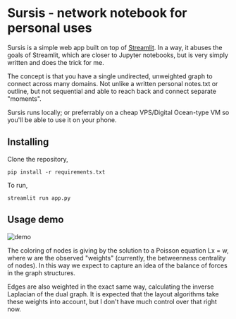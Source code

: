 # Sursis - network notebook for personal uses

Sursis is a simple web app built on top of [Streamlit](https://streamlit.io). In a way, it abuses the goals of Streamlit, which are closer to Jupyter notebooks, but is very simply written and does the trick for me.

The concept is that you have a single undirected, unweighted graph to connect across many domains. Not unlike a written personal notes.txt or outline, but not sequential and able to reach back and connect separate "moments".


Sursis runs locally; or preferrably on a cheap VPS/Digital Ocean-type VM so you'll be able to use it on your phone. 


## Installing

Clone the repository,

    pip install -r requirements.txt

To run,

    streamlit run app.py

## Usage demo

![demo](demo.gif)

The coloring of nodes is giving by the solution to a Poisson equation Lx = w, where w are the observed "weights" (currently, the betweenness centrality of nodes). In this way we expect to capture an idea of the balance of forces in the graph structures.

Edges are also weighted in the exact same way, calculating the inverse Laplacian of the dual graph. It is expected that the layout algorithms take these weights into account, but I don't have much control over that right now.